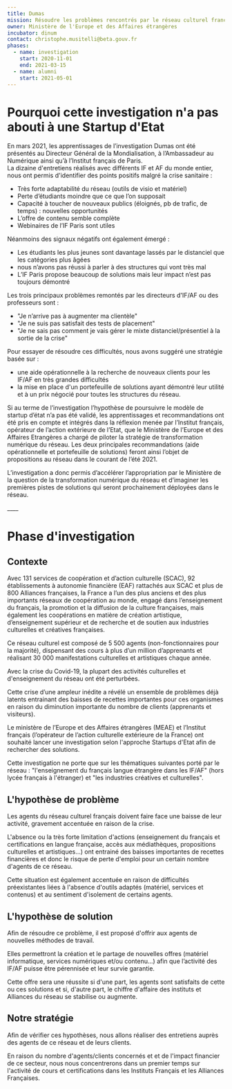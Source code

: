 ```yaml
---
title: Dumas
mission: Résoudre les problèmes rencontrés par le réseau culturel français à l'étranger
owner: Ministère de l'Europe et des Affaires étrangères
incubator: dinum
contact: christophe.musitelli@beta.gouv.fr
phases:
  - name: investigation
    start: 2020-11-01
    end: 2021-03-15
  - name: alumni
    start: 2021-05-01
---
```

# Pourquoi cette investigation n'a pas abouti à une Startup d'Etat

En mars 2021, les apprentissages de l’investigation Dumas ont été présentés au Directeur Général de la Mondialisation, à l’Ambassadeur au Numérique ainsi qu’à l’Institut français de Paris.\
La dizaine d'entretiens réalisés avec différents IF et AF du monde entier, nous ont permis d'identifier des points positifs malgré la crise sanitaire :

* Très forte adaptabilité du réseau (outils de visio et matériel)
* Perte d’étudiants moindre que ce que l’on supposait
* Capacité à toucher de nouveaux publics (éloignés, pb de trafic, de temps) : nouvelles opportunités
* L’offre de contenu semble complète
* Webinaires de l’IF Paris sont utiles

Néanmoins des signaux négatifs ont également émergé :

* Les étudiants les plus jeunes sont davantage lassés par le distanciel que les catégories plus âgées
* nous n’avons pas réussi à parler à des structures qui vont très mal
* L’IF Paris propose beaucoup de solutions mais leur impact n’est pas toujours démontré

Les trois principaux problèmes remontés par les directeurs d'IF/AF ou des professeurs sont :

* "Je n’arrive pas à augmenter ma clientèle"
* "Je ne suis pas satisfait des tests de placement"
* "Je ne sais pas comment je vais gérer le mixte distanciel/présentiel à la sortie de la crise"

Pour essayer de résoudre ces difficultés, nous avons suggéré une stratégie basée sur :

* une aide opérationnelle à la recherche de nouveaux clients pour les IF/AF en très grandes difficultés
* la mise en place d'un portefeuille de solutions ayant démontré leur utilité et à un prix négocié pour toutes les structures du réseau.

Si au terme de l’investigation l’hypothèse de poursuivre le modèle de startup d’état n’a pas été validé, les apprentissages et recommandations ont été pris en compte et intégrés dans la réflexion menée par l’Institut français, opérateur de l’action extérieure de l’Etat, que le Ministère de l’Europe et des Affaires Etrangères a chargé de piloter la stratégie de transformation numérique du réseau. Les deux principales recommandations (aide opérationnelle et portefeuille de solutions) feront ainsi l’objet de propositions au réseau dans le courant de l’été 2021.

L’investigation a donc permis d’accélérer l’appropriation par le Ministère de la question de la transformation numérique du réseau et d’imaginer les premières pistes de solutions qui seront prochainement déployées dans le réseau.

\_\_\_\_

# Phase d'investigation

## Contexte

Avec 131 services de coopération et d’action culturelle (SCAC), 92 établissements à autonomie financière (EAF) rattachés aux SCAC et plus de 800 Alliances françaises, la France a l’un des plus anciens et des plus importants réseaux de coopération au monde, engagé dans l’enseignement du français, la promotion et la diffusion de la culture françaises, mais également les coopérations en matière de création artistique, d’enseignement supérieur et de recherche et de soutien aux industries culturelles et créatives françaises.

Ce réseau culturel est composé de 5 500 agents (non-fonctionnaires pour la majorité), dispensant des cours à plus d’un million d’apprenants et réalisant 30 000 manifestations culturelles et artistiques chaque année.

Avec la crise du Covid-19, la plupart des activités culturelles et d'enseignement du réseau ont été perturbées.

Cette crise d’une ampleur inédite a révélé un ensemble de problèmes déjà latents entrainant des baisses de recettes importantes pour ces organismes en raison du diminution importante du nombre de clients (apprenants et visiteurs).

Le ministère de l’Europe et des Affaires étrangères (MEAE) et l’Institut français (l’opérateur de l’action culturelle extérieure de la France) ont souhaité lancer une investigation selon l'approche Startups d'Etat afin de rechercher des solutions.

Cette investigation ne porte que sur les thématiques suivantes porté par le réseau : "l'enseignement du français langue étrangère dans les IF/AF" (hors lycée français à l'étranger) et "les industries créatives et culturelles".

## L'hypothèse de problème

Les agents du réseau culturel français doivent faire face une baisse de leur activité, gravement accentuée en raison de la crise.

L'absence ou la très forte limitation d'actions (enseignement du français et certifications en langue française, accès aux médiathèques, propositions culturelles et artistiques...) ont entrainé des baisses importantes de recettes financières et donc le risque de perte d'emploi pour un certain nombre d'agents de ce réseau.

Cette situation est également accentuée en raison de difficultés préexistantes liées à l'absence d'outils adaptés (matériel, services et contenus) et au sentiment d'isolement de certains agents.

## L'hypothèse de solution

Afin de résoudre ce problème, il est proposé d'offrir aux agents de nouvelles méthodes de travail.

Elles permettront la création et le partage de nouvelles offres (matériel informatique, services numériques et/ou contenu...) afin que l’activité des IF/AF puisse être pérennisée et leur survie garantie.

Cette offre sera une réussite si d'une part, les agents sont satisfaits de cette ou ces solutions et si, d'autre part, le chiffre d'affaire des instituts et Alliances du réseau se stabilise ou augmente.

## Notre stratégie

Afin de vérifier ces hypothèses, nous allons réaliser des entretiens auprès des agents de ce réseau et de leurs clients.

En raison du nombre d'agents/clients concernés et et de l'impact financier de ce secteur, nous nous concentrerons dans un premier temps sur l'activité de cours et certifications dans les Instituts Français et les Alliances Françaises.
